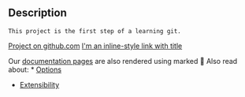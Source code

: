 

##	Description


	This project is the first step of a learning git.


[Project on github.com](https://github.com/begun74/sa.it-academy.by/tree/m-sa2-08-19/Biahun_Uladzimir/02.Git.local)
[I'm an inline-style link with title](https://www.google.com "Google's Homepage")

Our [documentation pages](https://marked.js.org) are also rendered using marked 💯 Also read about: * [Options](https://marked.js.org/#/USING_ADVANCED.md)
* [Extensibility](https://marked.js.org/#/USING_PRO.md)
